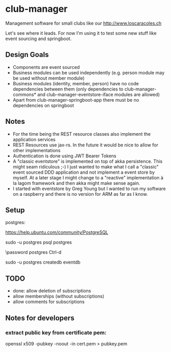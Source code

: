 # club-manager

Management software for small clubs like our http://www.loscaracoles.ch

Let's see where it leads. For now I'm using it to test some new stuff like event sourcing and springboot.

## Design Goals

- Components are event sourced
- Business modules can be used independently (e.g. person module may be used without member module)
- Business modules (identity, member, person) have no code dependencies between them (only dependencies to club-manager-commons* and club-manager-eventstore-iface modules are allowed)
- Apart from club-manager-springboot-app there must be no dependencies on springboot

## Notes

- For the time being the REST resource classes also implement the application services
- REST Resources use jax-rs. In the future it would be nice to allow for other implementations
- Authentication is done using JWT Bearer Tokens
- A "classic eventstore" is implemented on top of akka persistence. This might seam ridiculous ;-) I just wanted to make what I call a "classic" event sourced DDD application and not implement a event store by myself. At a later stage I might change to a "reactive" implementation à la lagom framework and then akka might make sense again.
- I started with eventstore by Greg Young but I wanted to run my software on a raspberry and there is no version for ARM as far as I know.

## Setup

postgres:

https://help.ubuntu.com/community/PostgreSQL

sudo -u postgres psql postgres

\password postgres
<enter password>
Ctrl-d

sudo -u postgres createdb eventdb

## TODO

- done: allow deletion of subscriptions
- allow memberships (without subscriptions)
- allow comments for subscriptions

## Notes for developers

### extract public key from certificate pem:

openssl x509 -pubkey -noout -in cert.pem  > pubkey.pem